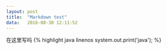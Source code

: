 ```yaml
---
layout: post
title:	"Markdown test"
data:	2016-08-30 12:11:52
---
```

在这里写吗
{% highlight java linenos
system.out.print('java');
%}